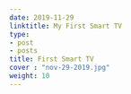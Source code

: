 ```yaml
---
date: 2019-11-29
linktitle: My First Smart TV
type:
- post
- posts
title: First Smart TV
cover : "nov-29-2019.jpg"
weight: 10
---
```



